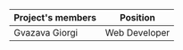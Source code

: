 | Project's members  | Position |
| ------------- | ------------- |
| Gvazava Giorgi  | Web Developer  |